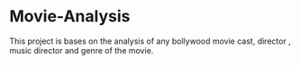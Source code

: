 # Movie-Analysis
This project is bases on the analysis of any bollywood movie cast, director , music director and genre of the movie.
